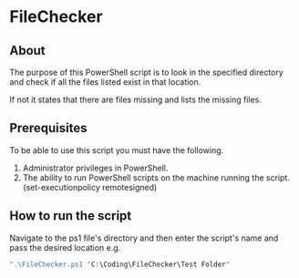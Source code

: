 # FileChecker

## About 
The purpose of this PowerShell script is to look in the specified directory and check if all the files listed exist in that location.

If not it states that there are files missing and lists the missing files.

## Prerequisites
To be able to use this script you must have the following.

1. Administrator privileges in PowerShell.
2. The ability to run PowerShell scripts on the machine running the script.
(set-executionpolicy remotesigned)

## How to run the script
Navigate to the ps1 file's directory and then enter the script's name and pass the desired location e.g.

```PowerShell {cmd="node"}
".\FileChecker.ps1 "C:\Coding\FileChecker\Test Folder"
